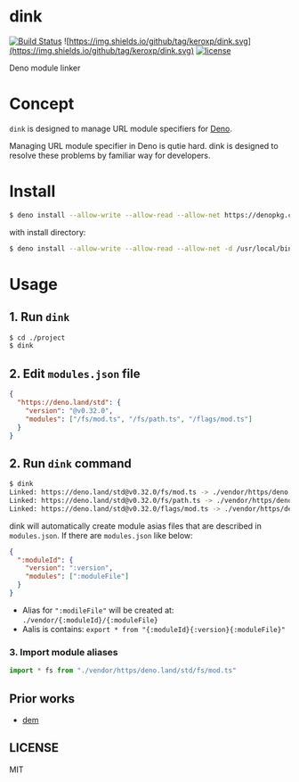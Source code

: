# dink

[![Build Status](https://github.com/keroxp/dink/workflows/CI/badge.svg)](https://github.com/keroxp/dink/actions)
![https://img.shields.io/github/tag/keroxp/dink.svg](https://img.shields.io/github/tag/keroxp/dink.svg)
[![license](https://img.shields.io/github/license/keroxp/dink.svg)](https://github.com/keroxp/dink)

Deno module linker

# Concept

`dink` is designed to manage URL module specifiers for [Deno](https://deno.land).

Managing URL module specifier in Deno is qutie hard. dink is designed to resolve these problems by familiar way for developers.

# Install

```bash
$ deno install --allow-write --allow-read --allow-net https://denopkg.com/keroxp/dink/dink.ts
```

with install directory:

```bash
$ deno install --allow-write --allow-read --allow-net -d /usr/local/bin dink https://denopkg.com/keroxp/dink/dink.ts
```

# Usage

## 1. Run `dink`

```bash
$ cd ./project
$ dink
```

## 2. Edit `modules.json` file

```json
{
  "https://deno.land/std": {
    "version": "@v0.32.0",
    "modules": ["/fs/mod.ts", "/fs/path.ts", "/flags/mod.ts"]
  }
}
```

## 2. Run `dink` command

```bash
$ dink
Linked: https://deno.land/std@v0.32.0/fs/mod.ts -> ./vendor/https/deno.land/std/fs/mod.ts
Linked: https://deno.land/std@v0.32.0/fs/path.ts -> ./vendor/https/deno.land/std/fs/path.ts
Linked: https://deno.land/std@v0.32.0/flags/mod.ts -> ./vendor/https/deno.land/std/flags/mod.ts
```

dink will automatically create module asias files that are described in `modules.json`. If there are `modules.json` like below:

```json
{
  ":moduleId": {
    "version": ":version",
    "modules": [":moduleFile"]
  }
}
```

- Alias for `":modileFile"` will be created at: `./vendor/{:moduleId}/{:moduleFile}`
- Aalis is contains: `export * from "{:moduleId}{:version}{:moduleFile}"`

### 3. Import module aliases

```ts
import * fs from "./vendor/https/deno.land/std/fs/mod.ts"
```

## Prior works

- [dem](https://github.com/syumai/dem)

## LICENSE

MIT
